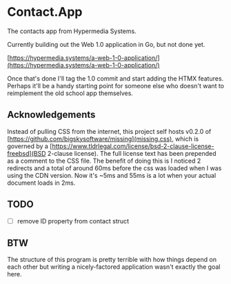 # Contact.App

The contacts app from Hypermedia Systems.

Currently building out the Web 1.0 application in Go, but not done yet.

[https://hypermedia.systems/a-web-1-0-application/](https://hypermedia.systems/a-web-1-0-application/)

Once that's done I'll tag the 1.0 commit and start adding the HTMX features. Perhaps it'll be a handy starting point for someone else who doesn't want to reimplement the old school app themselves.

## Acknowledgements

Instead of pulling CSS from the internet, this project self hosts v0.2.0 of [https://github.com/bigskysoftware/missing](missing.css), which is governed by a [https://www.tldrlegal.com/license/bsd-2-clause-license-freebsd](BSD 2-clause license). The full license text has been prepended as a comment to the CSS file. The benefit of doing this is I noticed 2 redirects and a total of around 60ms before the css was loaded when I was using the CDN version. Now it's ~5ms and 55ms is a lot when your actual document loads in 2ms.

## TODO

- [ ] remove ID property from contact struct

## BTW

The structure of this program is pretty terrible with how things depend on each other but writing a nicely-factored application wasn't exactly the goal here.
